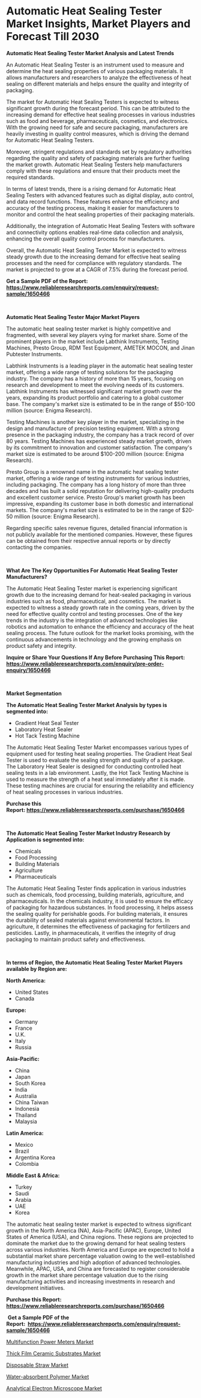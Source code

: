 <p><h1>Automatic Heat Sealing Tester Market Insights, Market Players and Forecast Till 2030</h1></p><p><strong>Automatic Heat Sealing Tester Market Analysis and Latest Trends</strong></p>
<p><p>An Automatic Heat Sealing Tester is an instrument used to measure and determine the heat sealing properties of various packaging materials. It allows manufacturers and researchers to analyze the effectiveness of heat sealing on different materials and helps ensure the quality and integrity of packaging.</p><p>The market for Automatic Heat Sealing Testers is expected to witness significant growth during the forecast period. This can be attributed to the increasing demand for effective heat sealing processes in various industries such as food and beverage, pharmaceuticals, cosmetics, and electronics. With the growing need for safe and secure packaging, manufacturers are heavily investing in quality control measures, which is driving the demand for Automatic Heat Sealing Testers.</p><p>Moreover, stringent regulations and standards set by regulatory authorities regarding the quality and safety of packaging materials are further fueling the market growth. Automatic Heat Sealing Testers help manufacturers comply with these regulations and ensure that their products meet the required standards.</p><p>In terms of latest trends, there is a rising demand for Automatic Heat Sealing Testers with advanced features such as digital display, auto control, and data record functions. These features enhance the efficiency and accuracy of the testing process, making it easier for manufacturers to monitor and control the heat sealing properties of their packaging materials.</p><p>Additionally, the integration of Automatic Heat Sealing Testers with software and connectivity options enables real-time data collection and analysis, enhancing the overall quality control process for manufacturers.</p><p>Overall, the Automatic Heat Sealing Tester Market is expected to witness steady growth due to the increasing demand for effective heat sealing processes and the need for compliance with regulatory standards. The market is projected to grow at a CAGR of 7.5% during the forecast period.</p></p>
<p><strong>Get a Sample PDF of the Report:&nbsp; <a href="https://www.reliableresearchreports.com/enquiry/request-sample/1650466">https://www.reliableresearchreports.com/enquiry/request-sample/1650466</a></strong></p>
<p>&nbsp;</p>
<p><strong>Automatic Heat Sealing Tester Major Market Players</strong></p>
<p><p>The automatic heat sealing tester market is highly competitive and fragmented, with several key players vying for market share. Some of the prominent players in the market include Labthink Instruments, Testing Machines, Presto Group, RDM Test Equipment, AMETEK MOCON, and Jinan Pubtester Instruments.</p><p>Labthink Instruments is a leading player in the automatic heat sealing tester market, offering a wide range of testing solutions for the packaging industry. The company has a history of more than 15 years, focusing on research and development to meet the evolving needs of its customers. Labthink Instruments has witnessed significant market growth over the years, expanding its product portfolio and catering to a global customer base. The company's market size is estimated to be in the range of $50-100 million (source: Enigma Research).</p><p>Testing Machines is another key player in the market, specializing in the design and manufacture of precision testing equipment. With a strong presence in the packaging industry, the company has a track record of over 80 years. Testing Machines has experienced steady market growth, driven by its commitment to innovation and customer satisfaction. The company's market size is estimated to be around $100-200 million (source: Enigma Research).</p><p>Presto Group is a renowned name in the automatic heat sealing tester market, offering a wide range of testing instruments for various industries, including packaging. The company has a long history of more than three decades and has built a solid reputation for delivering high-quality products and excellent customer service. Presto Group's market growth has been impressive, expanding its customer base in both domestic and international markets. The company's market size is estimated to be in the range of $20-50 million (source: Enigma Research).</p><p>Regarding specific sales revenue figures, detailed financial information is not publicly available for the mentioned companies. However, these figures can be obtained from their respective annual reports or by directly contacting the companies.</p></p>
<p>&nbsp;</p>
<p><strong>What Are The Key Opportunities For Automatic Heat Sealing Tester Manufacturers?</strong></p>
<p><p>The Automatic Heat Sealing Tester market is experiencing significant growth due to the increasing demand for heat-sealed packaging in various industries such as food, pharmaceutical, and cosmetics. The market is expected to witness a steady growth rate in the coming years, driven by the need for effective quality control and testing processes. One of the key trends in the industry is the integration of advanced technologies like robotics and automation to enhance the efficiency and accuracy of the heat sealing process. The future outlook for the market looks promising, with the continuous advancements in technology and the growing emphasis on product safety and integrity.</p></p>
<p><strong>Inquire or Share Your Questions If Any Before Purchasing This Report: <a href="https://www.reliableresearchreports.com/enquiry/pre-order-enquiry/1650466">https://www.reliableresearchreports.com/enquiry/pre-order-enquiry/1650466</a></strong></p>
<p>&nbsp;</p>
<p><strong>Market Segmentation</strong></p>
<p><strong>The Automatic Heat Sealing Tester Market Analysis by types is segmented into:</strong></p>
<p><ul><li>Gradient Heat Seal Tester</li><li>Laboratory Heat Sealer</li><li>Hot Tack Testing Machine</li></ul></p>
<p><p>The Automatic Heat Sealing Tester Market encompasses various types of equipment used for testing heat sealing properties. The Gradient Heat Seal Tester is used to evaluate the sealing strength and quality of a package. The Laboratory Heat Sealer is designed for conducting controlled heat sealing tests in a lab environment. Lastly, the Hot Tack Testing Machine is used to measure the strength of a heat seal immediately after it is made. These testing machines are crucial for ensuring the reliability and efficiency of heat sealing processes in various industries.</p></p>
<p><strong>Purchase this Report:&nbsp;<a href="https://www.reliableresearchreports.com/purchase/1650466">https://www.reliableresearchreports.com/purchase/1650466</a></strong></p>
<p>&nbsp;</p>
<p><strong>The Automatic Heat Sealing Tester Market Industry Research by Application is segmented into:</strong></p>
<p><ul><li>Chemicals</li><li>Food Processing</li><li>Building Materials</li><li>Agriculture</li><li>Pharmaceuticals</li></ul></p>
<p><p>The Automatic Heat Sealing Tester finds application in various industries such as chemicals, food processing, building materials, agriculture, and pharmaceuticals. In the chemicals industry, it is used to ensure the efficacy of packaging for hazardous substances. In food processing, it helps assess the sealing quality for perishable goods. For building materials, it ensures the durability of sealed materials against environmental factors. In agriculture, it determines the effectiveness of packaging for fertilizers and pesticides. Lastly, in pharmaceuticals, it verifies the integrity of drug packaging to maintain product safety and effectiveness.</p></p>
<p>&nbsp;</p>
<p><strong>In terms of Region, the Automatic Heat Sealing Tester Market Players available by Region are:</strong></p>
<p>
    <p> <strong> North America: </strong>
        <ul>
            <li>United States</li>
            <li>Canada</li>
        </ul>
        </p> 
    <p> <strong> Europe: </strong>
        <ul>
            <li>Germany</li>
            <li>France</li>
            <li>U.K.</li>
            <li>Italy</li>
            <li>Russia</li>
        </ul>
        </p> 
    <p> <strong> Asia-Pacific: </strong>
        <ul>
            <li>China</li>
            <li>Japan</li>
            <li>South Korea</li>
            <li>India</li>
            <li>Australia</li>
            <li>China Taiwan</li>
            <li>Indonesia</li>
            <li>Thailand</li>
            <li>Malaysia</li>
        </ul>
        </p> 
    <p> <strong> Latin America: </strong>
        <ul>
            <li>Mexico</li>
            <li>Brazil</li>
            <li>Argentina Korea</li>
            <li>Colombia</li>
        </ul>
        </p> 
    <p> <strong> Middle East & Africa: </strong>
        <ul>
            <li>Turkey</li>
            <li>Saudi</li>
            <li>Arabia</li>
            <li>UAE</li>
            <li>Korea</li>
        </ul>
    </p>
    </p>
<p><p>The automatic heat sealing tester market is expected to witness significant growth in the North America (NA), Asia-Pacific (APAC), Europe, United States of America (USA), and China regions. These regions are projected to dominate the market due to the growing demand for heat sealing testers across various industries. North America and Europe are expected to hold a substantial market share percentage valuation owing to the well-established manufacturing industries and high adoption of advanced technologies. Meanwhile, APAC, USA, and China are forecasted to register considerable growth in the market share percentage valuation due to the rising manufacturing activities and increasing investments in research and development initiatives.</p></p>
<p><strong>Purchase this Report: <a href="https://www.reliableresearchreports.com/purchase/1650466">https://www.reliableresearchreports.com/purchase/1650466</a></strong></p>
<p>&nbsp;<strong>Get a Sample PDF of the Report:&nbsp;&nbsp;<a href="https://www.reliableresearchreports.com/enquiry/request-sample/1650466">https://www.reliableresearchreports.com/enquiry/request-sample/1650466</a></strong></p>
<p><strong></strong></p>
<p><p><a href="https://www.linkedin.com/pulse/multifunction-power-meters-market-size-2023-2030-global-foqqe/">Multifunction Power Meters Market</a></p><p><a href="https://medium.com/@ruthmorales25/thick-film-ceramic-substrates-market-size-growth-forecast-2023-2030-9c06472517d5">Thick Film Ceramic Substrates Market</a></p><p><a href="https://medium.com/@clock.fund.arm/disposable-straw-market-size-growth-forecast-2023-2030-c67d12844a54">Disposable Straw Market</a></p><p><a href="https://github.com/maliyahmorrow6654/Market-Research-Report-List-1/blob/main/water-absorbent-polymer-market.md">Water-absorbent Polymer Market</a></p><p><a href="https://www.linkedin.com/pulse/analytical-electron-microscope-market-size-growth-forecast-b21be/">Analytical Electron Microscope Market</a></p></p>